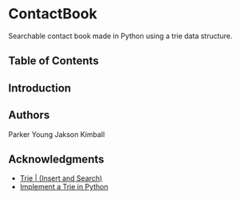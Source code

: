 # ContactBook
Searchable contact book made in Python using a trie data structure.
## Table of Contents
## Introduction
## Authors
Parker Young
Jakson Kimball
## Acknowledgments
- [Trie | (Insert and Search)](https://www.geeksforgeeks.org/trie-insert-and-search/)
- [Implement a Trie in Python](https://wangyy395.medium.com/implement-a-trie-in-python-e8dd5c5fde3a)
